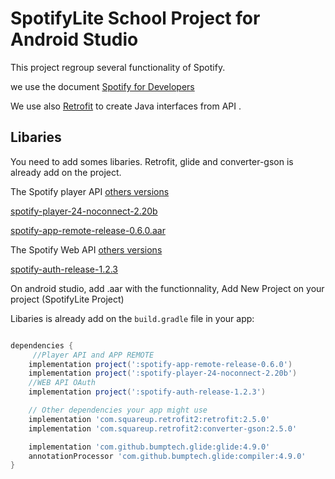 
# SpotifyLite School Project for Android Studio

This project regroup several functionality of Spotify.

we use the document [Spotify for Developers](https://developer.spotify.com/documentation/android/quick-start/)

We use also [Retrofit](http://square.github.io/retrofit/) to create Java interfaces from API .

## Libaries

You need to add somes libaries.
Retrofit, glide and converter-gson is already add on the project.

The Spotify player API [others versions](https://github.com/spotify/android-sdk/releases)

[spotify-player-24-noconnect-2.20b](https://gitlab.cs.dartmouth.edu/wubalub/LitList/raw/3fff5cbb9f01588da7f732568e89ef54154be8c7/app/libs/spotify-player-24-noconnect-2.20b.aar)

[spotify-app-remote-release-0.6.0.aar](https://github.com/spotify/android-sdk/releases/download/v0.6.0-appremote_v1.1.0-auth/spotify-app-remote-release-0.6.0.aar)


The Spotify Web API [others versions](https://github.com/spotify/android-sdk/releases)

[spotify-auth-release-1.2.3](https://github.com/spotify/android-sdk/releases/download/v7.0.0-appremote_v1.2.3-auth/spotify-auth-release-1.2.3.aar)

On android studio, add .aar with the functionnality, Add New Project on your project (SpotifyLite Project)

Libaries is already add on the `build.gradle` file in your app:

```groovy

dependencies {
     //Player API and APP REMOTE
    implementation project(':spotify-app-remote-release-0.6.0')
    implementation project(':spotify-player-24-noconnect-2.20b')
    //WEB API OAuth
    implementation project(':spotify-auth-release-1.2.3')

    // Other dependencies your app might use
    implementation 'com.squareup.retrofit2:retrofit:2.5.0'
    implementation 'com.squareup.retrofit2:converter-gson:2.5.0'

    implementation 'com.github.bumptech.glide:glide:4.9.0'
    annotationProcessor 'com.github.bumptech.glide:compiler:4.9.0'
}

